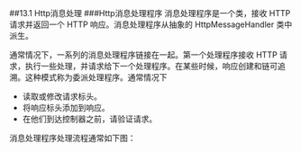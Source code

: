 ##13.1 Http消息处理
###Http消息处理程序
消息处理程序是一个类，接收 HTTP 请求并返回一个 HTTP 响应。消息处理程序从抽象的 HttpMessageHandler 类中派生。

通常情况下，一系列的消息处理程序链接在一起。第一个处理程序接收 HTTP 请求，执行一些处理，并请求给下一个处理程序。在某些时候，响应创建和链可追溯。这种模式称为委派处理程序。通常情况下

- 读取或修改请求标头。
- 将响应标头添加到响应。
- 在他们到达控制器之前，请验证请求。

消息处理程序处理流程通常如下图：


